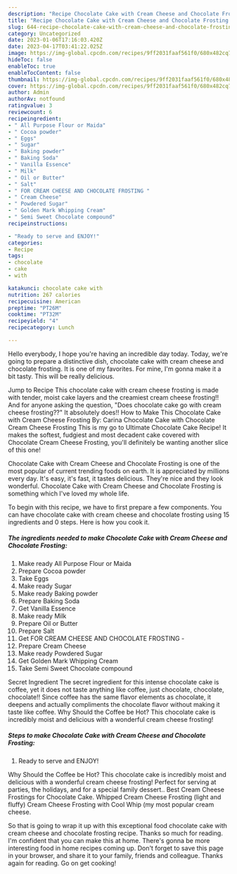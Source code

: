 ```yaml
---
description: "Recipe Chocolate Cake with Cream Cheese and Chocolate Frosting the Very Delicious}"
title: "Recipe Chocolate Cake with Cream Cheese and Chocolate Frosting the Very Delicious}"
slug: 644-recipe-chocolate-cake-with-cream-cheese-and-chocolate-frosting-the-very-delicious
category: Uncategorized
date: 2023-01-06T17:16:03.420Z
date: 2023-04-17T03:41:22.025Z
image: https://img-global.cpcdn.com/recipes/9ff2031faaf561f0/680x482cq70/chocolate-cake-with-cream-cheese-and-chocolate-frosting-recipe-main-photo.jpg
hideToc: false
enableToc: true
enableTocContent: false
thumbnail: https://img-global.cpcdn.com/recipes/9ff2031faaf561f0/680x482cq70/chocolate-cake-with-cream-cheese-and-chocolate-frosting-recipe-main-photo.jpg
cover: https://img-global.cpcdn.com/recipes/9ff2031faaf561f0/680x482cq70/chocolate-cake-with-cream-cheese-and-chocolate-frosting-recipe-main-photo.jpg
author: Admin
authorAv: notfound
ratingvalue: 3
reviewcount: 6
recipeingredient:
- " All Purpose Flour or Maida"
- " Cocoa powder"
- " Eggs"
- " Sugar"
- " Baking powder"
- " Baking Soda"
- " Vanilla Essence"
- " Milk"
- " Oil or Butter"
- " Salt"
- " FOR CREAM CHEESE AND CHOCOLATE FROSTING "
- " Cream Cheese"
- " Powdered Sugar"
- " Golden Mark Whipping Cream"
- " Semi Sweet Chocolate compound"
recipeinstructions:

- "Ready to serve and ENJOY!"
categories:
- Recipe
tags:
- chocolate
- cake
- with

katakunci: chocolate cake with 
nutrition: 267 calories
recipecuisine: American
preptime: "PT26M"
cooktime: "PT32M"
recipeyield: "4"
recipecategory: Lunch

---
```



Hello everybody, I hope you're having an incredible day today. Today, we're going to prepare a distinctive dish, chocolate cake with cream cheese and chocolate frosting. It is one of my favorites. For mine, I'm gonna make it a bit tasty. This will be really delicious.

Jump to Recipe This chocolate cake with cream cheese frosting is made with tender, moist cake layers and the creamiest cream cheese frosting!! And for anyone asking the question, &#34;Does chocolate cake go with cream cheese frosting??&#34; It absolutely does!! How to Make This Chocolate Cake with Cream Cheese Frosting By: Carina Chocolate Cake with Chocolate Cream Cheese Frosting This is my go to Ultimate Chocolate Cake Recipe! It makes the softest, fudgiest and most decadent cake covered with Chocolate Cream Cheese Frosting, you&#39;ll definitely be wanting another slice of this one!

Chocolate Cake with Cream Cheese and Chocolate Frosting is one of the most popular of current trending foods on earth. It is appreciated by millions every day. It's easy, it's fast, it tastes delicious. They're nice and they look wonderful. Chocolate Cake with Cream Cheese and Chocolate Frosting is something which I've loved my whole life.


To begin with this recipe, we have to first prepare a few components. You can have chocolate cake with cream cheese and chocolate frosting using 15 ingredients and 0 steps. Here is how you cook it.

<!--inarticleads1-->

##### The ingredients needed to make Chocolate Cake with Cream Cheese and Chocolate Frosting:

1. Make ready  All Purpose Flour or Maida
1. Prepare  Cocoa powder
1. Take  Eggs
1. Make ready  Sugar
1. Make ready  Baking powder
1. Prepare  Baking Soda
1. Get  Vanilla Essence
1. Make ready  Milk
1. Prepare  Oil or Butter
1. Prepare  Salt
1. Get  FOR CREAM CHEESE AND CHOCOLATE FROSTING -
1. Prepare  Cream Cheese
1. Make ready  Powdered Sugar
1. Get  Golden Mark Whipping Cream
1. Take  Semi Sweet Chocolate compound


Secret Ingredient The secret ingredient for this intense chocolate cake is coffee, yet it does not taste anything like coffee, just chocolate, chocolate, chocolate!! Since coffee has the same flavor elements as chocolate, it deepens and actually compliments the chocolate flavor without making it taste like coffee. Why Should the Coffee be Hot? This chocolate cake is incredibly moist and delicious with a wonderful cream cheese frosting! 

<!--inarticleads2-->

##### Steps to make Chocolate Cake with Cream Cheese and Chocolate Frosting:


1. Ready to serve and ENJOY!

Why Should the Coffee be Hot? This chocolate cake is incredibly moist and delicious with a wonderful cream cheese frosting! Perfect for serving at parties, the holidays, and for a special family dessert.. Best Cream Cheese Frostings for Chocolate Cake. Whipped Cream Cheese Frosting (light and fluffy) Cream Cheese Frosting with Cool Whip (my most popular cream cheese. 

So that is going to wrap it up with this exceptional food chocolate cake with cream cheese and chocolate frosting recipe. Thanks so much for reading. I'm confident that you can make this at home. There's gonna be more interesting food in home recipes coming up. Don't forget to save this page in your browser, and share it to your family, friends and colleague. Thanks again for reading. Go on get cooking!
